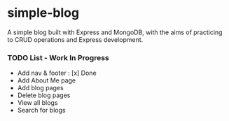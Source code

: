 # simple-blog
A simple blog built with Express and MongoDB, with the aims of practicing to CRUD operations and Express development.


### TODO List - Work In Progress
 - Add nav & footer : [x] Done
 - Add About Me page
 - Add blog pages
 - Delete blog pages
 - View all blogs
 - Search for blogs 
